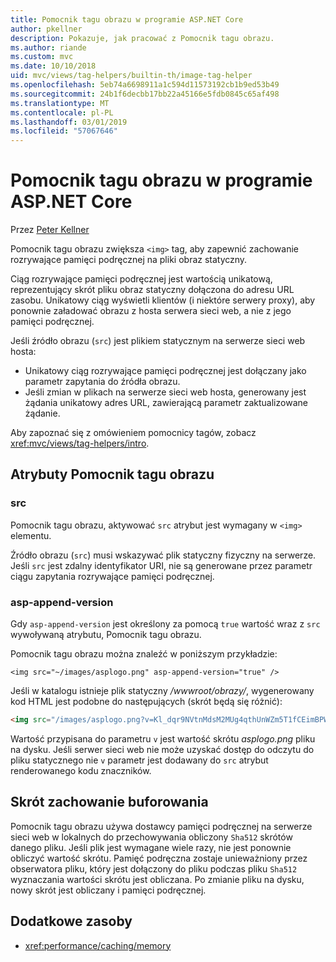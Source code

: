 ```yaml
---
title: Pomocnik tagu obrazu w programie ASP.NET Core
author: pkellner
description: Pokazuje, jak pracować z Pomocnik tagu obrazu.
ms.author: riande
ms.custom: mvc
ms.date: 10/10/2018
uid: mvc/views/tag-helpers/builtin-th/image-tag-helper
ms.openlocfilehash: 5eb74a6698911a1c594d11573192cb1b9ed53b49
ms.sourcegitcommit: 24b1f6decbb17bb22a45166e5fdb0845c65af498
ms.translationtype: MT
ms.contentlocale: pl-PL
ms.lasthandoff: 03/01/2019
ms.locfileid: "57067646"
---
```

# <a name="image-tag-helper-in-aspnet-core"></a>Pomocnik tagu obrazu w programie ASP.NET Core

Przez [Peter Kellner](http://peterkellner.net)

Pomocnik tagu obrazu zwiększa `<img>` tag, aby zapewnić zachowanie rozrywające pamięci podręcznej na pliki obraz statyczny.

Ciąg rozrywające pamięci podręcznej jest wartością unikatową, reprezentujący skrót pliku obraz statyczny dołączona do adresu URL zasobu. Unikatowy ciąg wyświetli klientów (i niektóre serwery proxy), aby ponownie załadować obrazu z hosta serwera sieci web, a nie z jego pamięci podręcznej.

Jeśli źródło obrazu (`src`) jest plikiem statycznym na serwerze sieci web hosta:

* Unikatowy ciąg rozrywające pamięci podręcznej jest dołączany jako parametr zapytania do źródła obrazu.
* Jeśli zmian w plikach na serwerze sieci web hosta, generowany jest żądania unikatowy adres URL, zawierającą parametr zaktualizowane żądanie.

Aby zapoznać się z omówieniem pomocnicy tagów, zobacz <xref:mvc/views/tag-helpers/intro>.

## <a name="image-tag-helper-attributes"></a>Atrybuty Pomocnik tagu obrazu

### <a name="src"></a>src

Pomocnik tagu obrazu, aktywować `src` atrybut jest wymagany w `<img>` elementu.

Źródło obrazu (`src`) musi wskazywać plik statyczny fizyczny na serwerze. Jeśli `src` jest zdalny identyfikator URI, nie są generowane przez parametr ciągu zapytania rozrywające pamięci podręcznej.

### <a name="asp-append-version"></a>asp-append-version

Gdy `asp-append-version` jest określony za pomocą `true` wartość wraz z `src` wywoływaną atrybutu, Pomocnik tagu obrazu.

Pomocnik tagu obrazu można znaleźć w poniższym przykładzie:

```cshtml
<img src="~/images/asplogo.png" asp-append-version="true" />
```

Jeśli w katalogu istnieje plik statyczny */wwwroot/obrazy/*, wygenerowany kod HTML jest podobne do następujących (skrót będą się różnić):

```html
<img src="/images/asplogo.png?v=Kl_dqr9NVtnMdsM2MUg4qthUnWZm5T1fCEimBPWDNgM" />
```

Wartość przypisana do parametru `v` jest wartość skrótu *asplogo.png* pliku na dysku. Jeśli serwer sieci web nie może uzyskać dostęp do odczytu do pliku statycznego nie `v` parametr jest dodawany do `src` atrybut renderowanego kodu znaczników.

## <a name="hash-caching-behavior"></a>Skrót zachowanie buforowania

Pomocnik tagu obrazu używa dostawcy pamięci podręcznej na serwerze sieci web w lokalnych do przechowywania obliczony `Sha512` skrótów danego pliku. Jeśli plik jest wymagane wiele razy, nie jest ponownie obliczyć wartość skrótu. Pamięć podręczna zostaje unieważniony przez obserwatora pliku, który jest dołączony do pliku podczas pliku `Sha512` wyznaczania wartości skrótu jest obliczana. Po zmianie pliku na dysku, nowy skrót jest obliczany i pamięci podręcznej.

## <a name="additional-resources"></a>Dodatkowe zasoby

* <xref:performance/caching/memory>
